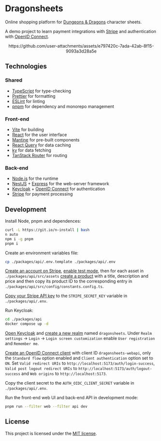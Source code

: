 # Dragonsheets

Online shopping platform for [Dungeons & Dragons](https://www.dndbeyond.com/) character sheets.

A demo project to learn payment integrations with [Stripe](https://stripe.com/) and authentication with [OpenID Connect](https://openid.net/developers/how-connect-works/).

<p align="center">https://github.com/user-attachments/assets/e797420c-7ada-42ab-8f15-9093a3d28a5e</p>

## Technologies

### Shared

* [TypeScript](https://www.typescriptlang.org/) for type-checking
* [Prettier](https://prettier.io/) for formatting
* [ESLint](https://eslint.org/) for linting
* [pnpm](https://pnpm.io/) for dependency and monorepo management

### Front-end

* [Vite](https://vite.dev/) for building
* [React](https://react.dev/) for the user interface
* [Mantine](https://mantine.dev/) for pre-built components
* [React Query](https://tanstack.com/query/latest) for data caching
* [ky](https://github.com/sindresorhus/ky) for data fetching
* [TanStack Router](https://tanstack.com/router/latest) for routing

### Back-end

* [Node.js](https://nodejs.org/en) for the runtime
* [NestJS](https://nestjs.com/) + [Express](https://expressjs.com/) for the web-server framework
* [Keycloak](https://www.keycloak.org/) + [OpenID Connect](https://openid.net/developers/how-connect-works/) for authentication
* [Stripe](https://docs.stripe.com/) for payment processing

## Development

Install Node, pnpm and dependences:

```sh
curl -L https://git.io/n-install | bash
n auto
npm i -g pnpm
pnpm i
```

Create an environment variables file:

```sh
cp ./packages/api/.env.template ./packages/api/.env
```

[Create an account on Stripe](https://dashboard.stripe.com/register), [enable test mode](https://docs.stripe.com/test-mode), then for each asset in `./packages/api/src/assets` [create a product](https://docs.stripe.com/products-prices/getting-started) with a title, description and price and then copy its product ID to the corresponding entry in `./packages/api/src/config/constants.config.ts`.

[Copy your Stripe API key](https://docs.stripe.com/keys#reveal-an-api-secret-key-for-test-mode) to the `STRIPE_SECRET_KEY` variable in `./packages/api/.env`.

Run Keycloak:

```sh
cd ./packages/api
docker compose up -d
```

[Open Keycloak](http://localhost:8080) and [create a new realm](https://www.keycloak.org/docs/latest/server_admin/index.html#proc-creating-a-realm_server_administration_guide) named `dragonsheets`. Under `Realm settings` -> `Login` -> `Login screen customization` enable `User registration` and `Remember me`.

[Create an OpenID Connect client](https://www.keycloak.org/docs/latest/server_admin/index.html#proc-creating-oidc-client_server_administration_guide) with client ID `dragonsheets-webapi`, only the `Standard flow` option enabled and `Client authentication` option set to `ON`. Set `Valid redirect URIs` to `http://localhost:5173/auth/login-success`, `Valid post logout redirect URIs` to `http://localhost:5173/auth/logout-success` and `Web origins` to `http://localhost:5173`.

Copy the client secret to the `AUTH_OIDC_CLIENT_SECRET` variable in `./packages/api/.env`.

Run the front-end web UI and back-end API in development mode:

```sh
pnpm run --filter web --filter api dev
```

## License

This project is licensed under the [MIT license](https://opensource.org/license/mit/).
